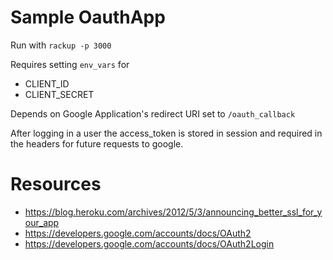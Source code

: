# Sample OauthApp

Run with `rackup -p 3000`

Requires setting `env_vars` for 

- CLIENT_ID
- CLIENT_SECRET

Depends on Google Application's redirect URI set to `/oauth_callback`

After logging in a user the access_token is stored in session and required in 
the headers for future requests to google.

# Resources

- https://blog.heroku.com/archives/2012/5/3/announcing_better_ssl_for_your_app
- https://developers.google.com/accounts/docs/OAuth2
- https://developers.google.com/accounts/docs/OAuth2Login

